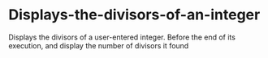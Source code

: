 # Displays-the-divisors-of-an-integer
 Displays the divisors of a user-entered integer. Before the end of its execution, and display the number of divisors it found

